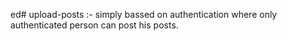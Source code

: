 ed# upload-posts :- simply bassed on authentication where only authenticated person can post his posts.
